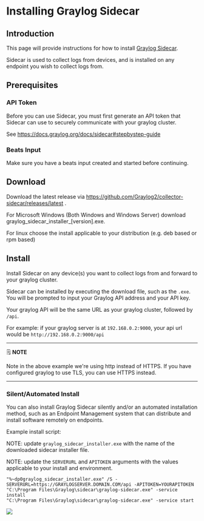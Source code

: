 # Installing Graylog Sidecar

## Introduction

This page will provide instructions for how to install [Graylog Sidecar](https://docs.graylog.org/docs/sidecar).

Sidecar is used to collect logs from devices, and is installed on any endpoint you wish to collect logs from.

## Prerequisites

### API Token
Before you can use Sidecar, you must first generate an API token that Sidecar can use to securely communicate with your graylog cluster.

See https://docs.graylog.org/docs/sidecar#stepbystep-guide

### Beats Input

Make sure you have a beats input created and started before continuing.

## Download

Download the latest release via https://github.com/Graylog2/collector-sidecar/releases/latest .

For Microsoft Windows (Both Windows and Windows Server) download graylog_sidecar_installer_[version].exe.

For linux choose the install applicable to your distribution (e.g. deb based or rpm based)

## Install

Install Sidecar on any device(s) you want to collect logs from and forward to your graylog cluster.

Sidecar can be installed by executing the download file, such as the `.exe`. You will be prompted to input your Graylog API address and your API key.

Your graylog API will be the same URL as your graylog cluster, followed by `/api`.

For example: if your graylog server is at `192.168.0.2:9000`, your api url would be `http://192.168.0.2:9000/api`

---
🗒️ **NOTE**

Note in the above example we're using http instead of HTTPS. If you have configured graylog to use TLS, you can use HTTPS instead.

---

### Silent/Automated Install

You can also install Graylog Sidecar silently and/or an automated installation method, such as an Endpoint Management system that can distribute and install software remotely on endpoints.

Example install script:

NOTE: update `graylog_sidecar_installer.exe` with the name of the downloaded sidecar installer file.

NOTE: update the `SERVERURL` and `APITOKEN` arguments with the values applicable to your install and environment.

```
"%~dp0graylog_sidecar_installer.exe" /S -SERVERURL=https://GRAYLOGSERVER.DOMAIN.COM/api -APITOKEN=YOURAPITOKEN
"C:\Program Files\Graylog\sidecar\graylog-sidecar.exe" -service install
"C:\Program Files\Graylog\sidecar\graylog-sidecar.exe" -service start
```

<img src="https://telem.geek4u.net/img/poc/1x1.png?page=installing-sidecar">
